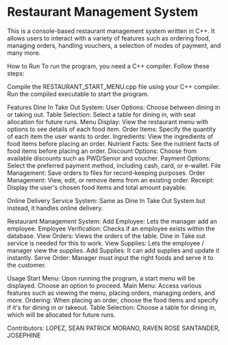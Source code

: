 # Restaurant Management System
This is a console-based restaurant management system written in C++. It allows users to interact with a variety of features 
such as ordering food, managing orders, handling vouchers, a selection of modes of payment, and many more.

How to Run
To run the program, you need a C++ compiler. Follow these steps:

Compile the RESTAURANT_START_MENU.cpp file using your C++ compiler.
Run the compiled executable to start the program.

Features
Dine In Take Out System:
    User Options: Choose between dining in or taking out.
    Table Selection: Select a table for dining in, with seat allocation for future runs.
    Menu Display: View the restaurant menu with options to see details of each food item.
    Order Items: Specify the quantity of each item the user wants to order.
    Ingredients: View the ingredients of food items before placing an order.
    Nutrient Facts: See the nutrient facts of food items before placing an order.
    Discount Options: Choose from available discounts such as PWD/Senior and voucher. 
    Payment Options: Select the preferred payment method, including cash, card, or e-wallet.
    File Management: Save orders to files for record-keeping purposes.
    Order Management: View, edit, or remove items from an existing order.
    Receipt: Display the user's chosen food items and total amount payable.

Online Delivery Service System:
    Same as Dine In Take Out System but instead, it handles online delivery.

Restaurant Management System:
    Add Employee: Lets the manager add an employee.
    Employee Verification: Checks if an employee exists within the database.
    View Orders: Views the orders of the table. Dine in Take out service is needed for this to work.
    View Supplies: Lets the employee / manager view the supplies.
    Add Supplies: It can add supplies and update it instantly.
    Serve Order: Manager must input the right foods and serve it to the customer.


Usage
Start Menu: Upon running the program, a start menu will be displayed. Choose an option to proceed.
Main Menu: Access various features such as viewing the menu, placing orders, managing orders, and more.
Ordering: When placing an order, choose the food items and specify if it's for dining in or takeout.
Table Selection: Choose a table for dining in, which will be allocated for future runs.

Contributors:
LOPEZ, SEAN PATRICK
MORANO, RAVEN ROSE
SANTANDER, JOSEPHINE
